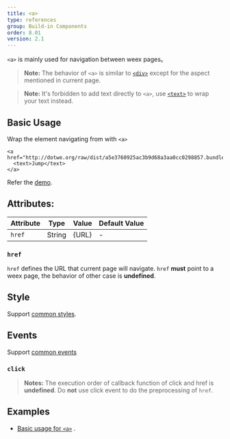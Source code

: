 ```yaml
---
title: <a>
type: references
group: Build-in Components
order: 8.01
version: 2.1
---
```


`<a>` is mainly used for navigation between weex pages。

> **Note:** The behavior of `<a>` is similar to [`<div>`](./div.html) except for the aspect mentioned in current page.

> **Note:** It's forbidden to add text directly to `<a>`, use [`<text>`](./text.html) to wrap your text instead.

## Basic Usage
Wrap the element navigating from with `<a>`

    <a href="http://dotwe.org/raw/dist/a5e3760925ac3b9d68a3aa0cc0298857.bundle.wx">
      <text>Jump</text>
    </a> 

Refer the [demo](http://dotwe.org/vue/1cec564d6e25c169a0a9a92db3a00955).

## Attributes:
| Attribute       | Type    |Value| Default Value|
| -------------   | ------  | --- | ------------ |
| `href` | String | {URL}   | -   | -            |

### `href`
`href` defines the URL that current page will navigate. `href` **must** point to a weex page, the behavior of other case is **undefined**.

## Style
Support [common styles](../../wiki/common-styles.html).

## Events
Support [common events](../../wiki/common-events.html)

### `click`
> **Notes:** The execution order of callback function of click and href is **undefined**. Do **not** use click event to do the preprocessing of `href`.

## Examples
* [Basic usage for `<a>`](http://dotwe.org/vue/1cec564d6e25c169a0a9a92db3a00955) .